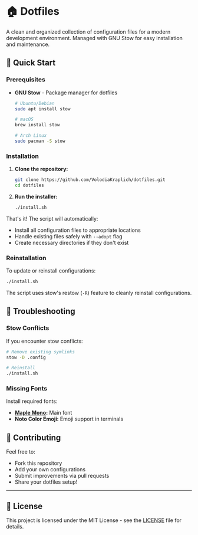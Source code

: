 # 🏠 Dotfiles

A clean and organized collection of configuration files for a modern development environment. Managed with GNU Stow for easy installation and maintenance.

## 🚀 Quick Start

### Prerequisites

- **GNU Stow** - Package manager for dotfiles

  ```bash
  # Ubuntu/Debian
  sudo apt install stow

  # macOS
  brew install stow

  # Arch Linux
  sudo pacman -S stow
  ```

### Installation

1. **Clone the repository:**

   ```bash
   git clone https://github.com/VolodiaKraplich/dotfiles.git
   cd dotfiles
   ```

2. **Run the installer:**
   ```bash
   ./install.sh
   ```

That's it! The script will automatically:

- Install all configuration files to appropriate locations
- Handle existing files safely with `--adopt` flag
- Create necessary directories if they don't exist

### Reinstallation

To update or reinstall configurations:

```bash
./install.sh
```

The script uses stow's restow (`-R`) feature to cleanly reinstall configurations.

## 🔧 Troubleshooting

### Stow Conflicts

If you encounter stow conflicts:

```bash
# Remove existing symlinks
stow -D .config

# Reinstall
./install.sh
```

### Missing Fonts

Install required fonts:

- **[Maple Mono](https://font.subf.dev/en/):** Main font
- **Noto Color Emoji:** Emoji support in terminals

## 🤝 Contributing

Feel free to:

- Fork this repository
- Add your own configurations
- Submit improvements via pull requests
- Share your dotfiles setup!

---

## 📄 License

This project is licensed under the MIT License - see the [LICENSE](LICENSE) file for details.
